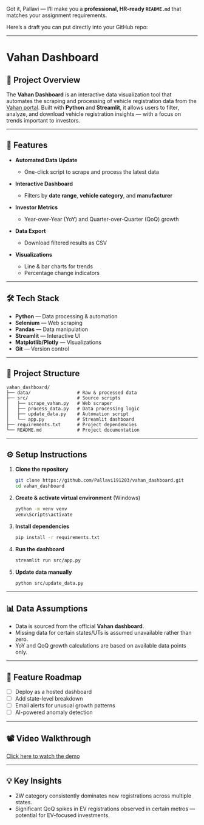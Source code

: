 Got it, Pallavi — I’ll make you a **professional, HR-ready `README.md`** that matches your assignment requirements.

Here’s a draft you can put directly into your GitHub repo:

---

# Vahan Dashboard

## 📌 Project Overview

The **Vahan Dashboard** is an interactive data visualization tool that automates the scraping and processing of vehicle registration data from the [Vahan portal](https://vahan.parivahan.gov.in/).
Built with **Python** and **Streamlit**, it allows users to filter, analyze, and download vehicle registration insights — with a focus on trends important to investors.

---

## 🚀 Features

* **Automated Data Update**

  * One-click script to scrape and process the latest data
* **Interactive Dashboard**

  * Filters by **date range**, **vehicle category**, and **manufacturer**
* **Investor Metrics**

  * Year-over-Year (YoY) and Quarter-over-Quarter (QoQ) growth
* **Data Export**

  * Download filtered results as CSV
* **Visualizations**

  * Line & bar charts for trends
  * Percentage change indicators

---

## 🛠️ Tech Stack

* **Python** — Data processing & automation
* **Selenium** — Web scraping
* **Pandas** — Data manipulation
* **Streamlit** — Interactive UI
* **Matplotlib/Plotly** — Visualizations
* **Git** — Version control

---

## 📂 Project Structure

```
vahan_dashboard/
├── data/                 # Raw & processed data
├── src/                  # Source scripts
│   ├── scrape_vahan.py   # Web scraper
│   ├── process_data.py   # Data processing logic
│   ├── update_data.py    # Automation script
│   └── app.py            # Streamlit dashboard
├── requirements.txt      # Project dependencies
└── README.md             # Project documentation
```

---

## ⚙️ Setup Instructions

1. **Clone the repository**

   ```bash
   git clone https://github.com/Pallavi191203/vahan_dashboard.git
   cd vahan_dashboard
   ```

2. **Create & activate virtual environment** (Windows)

   ```bash
   python -m venv venv
   venv\Scripts\activate
   ```

3. **Install dependencies**

   ```bash
   pip install -r requirements.txt
   ```

4. **Run the dashboard**

   ```bash
   streamlit run src/app.py
   ```

5. **Update data manually**

   ```bash
   python src/update_data.py
   ```

---

## 📊 Data Assumptions

* Data is sourced from the official **Vahan dashboard**.
* Missing data for certain states/UTs is assumed unavailable rather than zero.
* YoY and QoQ growth calculations are based on available data points only.

---

## 📅 Feature Roadmap

* [ ] Deploy as a hosted dashboard
* [ ] Add state-level breakdown
* [ ] Email alerts for unusual growth patterns
* [ ] AI-powered anomaly detection

---

## 📽️ Video Walkthrough

[Click here to watch the demo](#)

---

## 💡 Key Insights

* 2W category consistently dominates new registrations across multiple states.
* Significant QoQ spikes in EV registrations observed in certain metros — potential for EV-focused investments.

